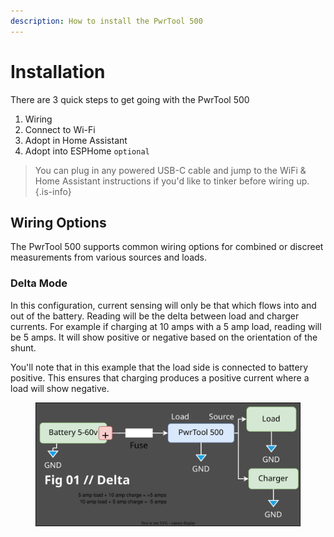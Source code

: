 ```yaml
---
description: How to install the PwrTool 500
---
```


# Installation

There are 3 quick steps to get going with the PwrTool 500

1. Wiring
2. Connect to Wi-Fi
3. Adopt in Home Assistant
4. Adopt into ESPHome `optional`

> You can plug in any powered USB-C cable and jump to the WiFi & Home Assistant instructions if you'd like to tinker before wiring up. {.is-info}

## Wiring Options

The PwrTool 500 supports common wiring options for combined or discreet measurements from various sources and loads.

### Delta Mode

In this configuration, current sensing will only be that which flows into and out of the battery. Reading will be the delta between load and charger currents. For example if charging at 10 amps with a 5 amp load, reading will be 5 amps. It will show positive or negative based on the orientation of the shunt.

You'll note that in this example that the load side is connected to battery positive. This ensures that charging produces a positive current where a load will show negative.

<figure><img src="../../../.gitbook/assets/drawio.svg" alt=""><figcaption></figcaption></figure>
